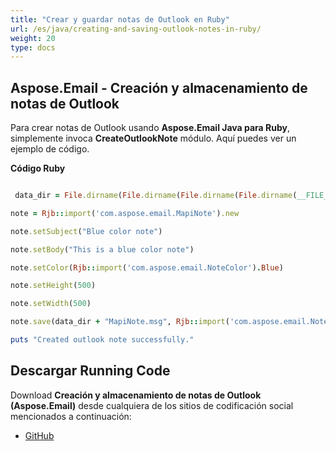 ```yaml
---
title: "Crear y guardar notas de Outlook en Ruby"
url: /es/java/creating-and-saving-outlook-notes-in-ruby/
weight: 20
type: docs
---
```


## **Aspose.Email - Creación y almacenamiento de notas de Outlook**
Para crear notas de Outlook usando **Aspose.Email Java para Ruby**, simplemente invoca **CreateOutlookNote** módulo. Aquí puedes ver un ejemplo de código.

**Código Ruby**

``` ruby

 data_dir = File.dirname(File.dirname(File.dirname(File.dirname(__FILE__)))) + '/data/'

note = Rjb::import('com.aspose.email.MapiNote').new

note.setSubject("Blue color note")

note.setBody("This is a blue color note")

note.setColor(Rjb::import('com.aspose.email.NoteColor').Blue)

note.setHeight(500)

note.setWidth(500)

note.save(data_dir + "MapiNote.msg", Rjb::import('com.aspose.email.NoteSaveFormat').Msg)

puts "Created outlook note successfully."

```
## **Descargar Running Code**
Download **Creación y almacenamiento de notas de Outlook (Aspose.Email)** desde cualquiera de los sitios de codificación social mencionados a continuación:

- [GitHub](https://github.com/aspose-email/Aspose.Email-for-Java/blob/master/Plugins/Aspose_Email_Java_for_Ruby/lib/asposeemailjava/Outlook/createoutlooknote.rb)
